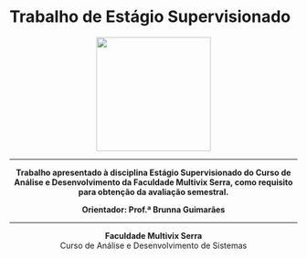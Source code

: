 # Trabalho de Estágio Supervisionado

<p align="center">
  <img src="https://hs.multivix.edu.br/hs-fs/hubfs/Logo-Multivix.png?width=1500&name=Logo-Multivix.png" width="200">
</p>

---

<p align="center">
  <strong>Trabalho apresentado à disciplina Estágio Supervisionado do Curso de Análise e Desenvolvimento da Faculdade Multivix Serra, como requisito para obtenção da avaliação semestral.</strong>
</p>

<p align="center">
  <strong>Orientador: Prof.ª Brunna Guimarães</strong>
</p>

---

<p align="center">
  <strong>Faculdade Multivix Serra</strong>
  <br>
  Curso de Análise e Desenvolvimento de Sistemas
</p>
